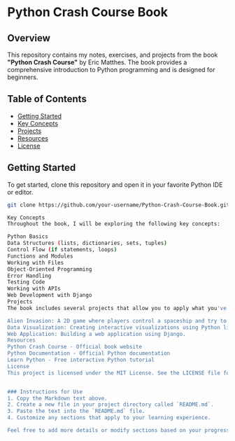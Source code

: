 # Python Crash Course Book

## Overview
This repository contains my notes, exercises, and projects from the book **"Python Crash Course"** by Eric Matthes. The book provides a comprehensive introduction to Python programming and is designed for beginners.

## Table of Contents
- [Getting Started](#getting-started)
- [Key Concepts](#key-concepts)
- [Projects](#projects)
- [Resources](#resources)
- [License](#license)

## Getting Started
To get started, clone this repository and open it in your favorite Python IDE or editor.

```bash
git clone https://github.com/your-username/Python-Crash-Course-Book.git

Key Concepts
Throughout the book, I will be exploring the following key concepts:

Python Basics
Data Structures (lists, dictionaries, sets, tuples)
Control Flow (if statements, loops)
Functions and Modules
Working with Files
Object-Oriented Programming
Error Handling
Testing Code
Working with APIs
Web Development with Django
Projects
The book includes several projects that allow you to apply what you've learned:

Alien Invasion: A 2D game where players control a spaceship and try to shoot down aliens.
Data Visualization: Creating interactive visualizations using Python libraries.
Web Application: Building a web application using Django.
Resources
Python Crash Course - Official book website
Python Documentation - Official Python documentation
Learn Python - Free interactive Python tutorial
License
This project is licensed under the MIT License. See the LICENSE file for details.


### Instructions for Use
1. Copy the Markdown text above.
2. Create a new file in your project directory called `README.md`.
3. Paste the text into the `README.md` file.
4. Customize any sections that apply to your learning experience.

Feel free to add more details or modify sections based on your progress through the book! Let me know if you need help with anything else!

